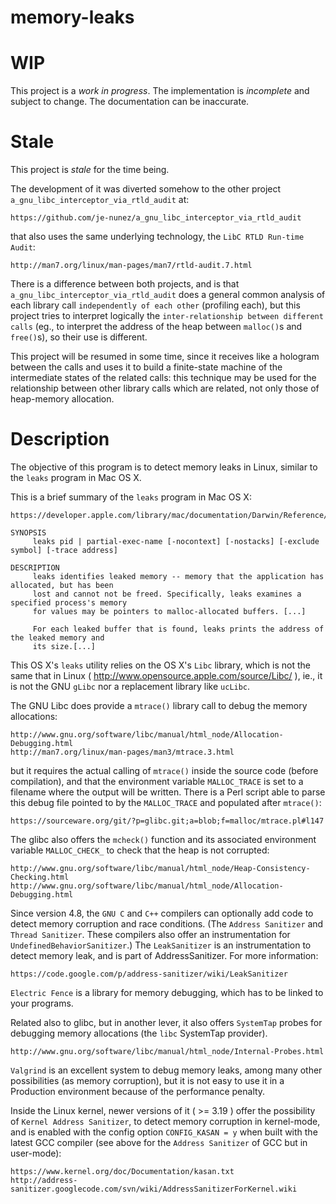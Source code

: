 # memory-leaks

# WIP

This project is a *work in progress*. The implementation is *incomplete* and subject to change. The documentation can be inaccurate.

# Stale

This project is *stale* for the time being.

The development of it was diverted somehow to the other project `a_gnu_libc_interceptor_via_rtld_audit` at:

    https://github.com/je-nunez/a_gnu_libc_interceptor_via_rtld_audit

that also uses the same underlying technology, the `LibC RTLD Run-time Audit`:

    http://man7.org/linux/man-pages/man7/rtld-audit.7.html

There is a difference between both projects, and is that `a_gnu_libc_interceptor_via_rtld_audit` does a general common analysis of each library call `independently of each other` (profiling each), but this project tries to interpret logically the `inter-relationship between different calls` (eg., to interpret the address of the heap between `malloc()`s and `free()`s), so their use is different. 

This project will be resumed in some time, since it receives like a hologram between the calls and uses it to build a finite-state machine of the intermediate states of the related calls: this technique may be used for the relationship between other library calls which are related, not only those of heap-memory allocation.

# Description

The objective of this program is to detect memory leaks in Linux, similar to the `leaks` program in Mac OS X.

This is a brief summary of the `leaks` program in Mac OS X:

    https://developer.apple.com/library/mac/documentation/Darwin/Reference/ManPages/man1/leaks.1.html 

    SYNOPSIS
         leaks pid | partial-exec-name [-nocontext] [-nostacks] [-exclude symbol] [-trace address]

    DESCRIPTION
         leaks identifies leaked memory -- memory that the application has allocated, but has been
         lost and cannot not be freed. Specifically, leaks examines a specified process's memory 
         for values may be pointers to malloc-allocated buffers. [...]

         For each leaked buffer that is found, leaks prints the address of the leaked memory and 
         its size.[...]

This OS X's `leaks` utility relies on the OS X's `Libc` library, which is not the same that in Linux 
( http://www.opensource.apple.com/source/Libc/ ), ie., it is not the GNU `gLibc` nor a replacement
library like `ucLibc`.

The GNU Libc does provide a `mtrace()` library call to debug the memory allocations:

    http://www.gnu.org/software/libc/manual/html_node/Allocation-Debugging.html 
    http://man7.org/linux/man-pages/man3/mtrace.3.html

but it requires the actual calling of `mtrace()` inside the source code (before compilation), and
that the environment variable `MALLOC_TRACE` is set to a filename where the output will be written. 
There is a Perl script able to parse this debug file pointed to by the `MALLOC_TRACE` and populated
after `mtrace()`:

    https://sourceware.org/git/?p=glibc.git;a=blob;f=malloc/mtrace.pl#l147 

The glibc also offers the `mcheck()` function and its associated environment variable `MALLOC_CHECK_`
to check that the heap is not corrupted:

    http://www.gnu.org/software/libc/manual/html_node/Heap-Consistency-Checking.html
    http://www.gnu.org/software/libc/manual/html_node/Allocation-Debugging.html

Since version 4.8, the `GNU C` and `C++` compilers can optionally add code to detect memory 
corruption and race conditions. (The `Address Sanitizer` and `Thread Sanitizer`. These 
compilers also offer an instrumentation for `UndefinedBehaviorSanitizer`.) The `LeakSanitizer` 
is an instrumentation to detect memory leak, and is part of AddressSanitizer. For more 
information:

    https://code.google.com/p/address-sanitizer/wiki/LeakSanitizer

`Electric Fence` is a library for memory debugging, which has to be linked to your programs.

Related also to glibc, but in another lever, it also offers `SystemTap` probes for debugging memory allocations (the `libc` SystemTap provider).

    http://www.gnu.org/software/libc/manual/html_node/Internal-Probes.html

`Valgrind` is an excellent system to debug memory leaks, among many other possibilities (as memory 
corruption), but it is not easy to use it in a Production environment because of the performance 
penalty.

Inside the Linux kernel, newer versions of it ( >= 3.19 ) offer the possibility of `Kernel Address Sanitizer`, to detect memory corruption in kernel-mode, and is
enabled with the config option `CONFIG_KASAN = y` when built with the latest GCC compiler (see above for the `Address Sanitizer` of GCC but in user-mode):

    https://www.kernel.org/doc/Documentation/kasan.txt
    http://address-sanitizer.googlecode.com/svn/wiki/AddressSanitizerForKernel.wiki

